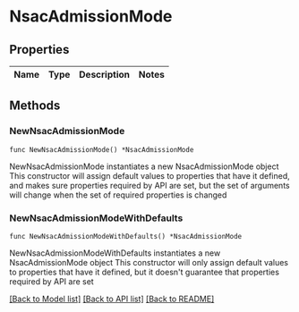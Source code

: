 # NsacAdmissionMode

## Properties

Name | Type | Description | Notes
------------ | ------------- | ------------- | -------------

## Methods

### NewNsacAdmissionMode

`func NewNsacAdmissionMode() *NsacAdmissionMode`

NewNsacAdmissionMode instantiates a new NsacAdmissionMode object
This constructor will assign default values to properties that have it defined,
and makes sure properties required by API are set, but the set of arguments
will change when the set of required properties is changed

### NewNsacAdmissionModeWithDefaults

`func NewNsacAdmissionModeWithDefaults() *NsacAdmissionMode`

NewNsacAdmissionModeWithDefaults instantiates a new NsacAdmissionMode object
This constructor will only assign default values to properties that have it defined,
but it doesn't guarantee that properties required by API are set


[[Back to Model list]](../README.md#documentation-for-models) [[Back to API list]](../README.md#documentation-for-api-endpoints) [[Back to README]](../README.md)


